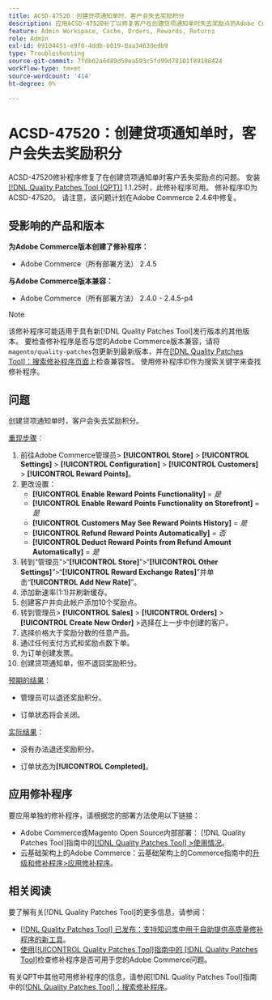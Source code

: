 ```yaml
---
title: ACSD-47520：创建贷项通知单时，客户会失去奖励积分
description: 应用ACSD-47520补丁以修复客户在创建贷项通知单时失去奖励点的Adobe Commerce问题。
feature: Admin Workspace, Cache, Orders, Rewards, Returns
role: Admin
exl-id: 09104451-e9f0-4ddb-b019-8aa34630edb9
type: Troubleshooting
source-git-commit: 7fdb02a6d89d50ea593c5fd99d78101f89198424
workflow-type: tm+mt
source-wordcount: '414'
ht-degree: 0%

---
```


# ACSD-47520：创建贷项通知单时，客户会失去奖励积分

ACSD-47520修补程序修复了在创建贷项通知单时客户丢失奖励点的问题。 安装[[!DNL Quality Patches Tool (QPT)]](https://experienceleague.adobe.com/en/docs/commerce-operations/tools/quality-patches-tool/quality-patches-tool-to-self-serve-quality-patches) 1.1.25时，此修补程序可用。 修补程序ID为ACSD-47520。 请注意，该问题计划在Adobe Commerce 2.4.6中修复。

## 受影响的产品和版本

**为Adobe Commerce版本创建了修补程序：**
* Adobe Commerce（所有部署方法） 2.4.5

**与Adobe Commerce版本兼容：**
* Adobe Commerce（所有部署方法） 2.4.0 - 2.4.5-p4

>[!NOTE]
>
>该修补程序可能适用于具有新[!DNL Quality Patches Tool]发行版本的其他版本。 要检查修补程序是否与您的Adobe Commerce版本兼容，请将`magento/quality-patches`包更新到最新版本，并在[[!DNL Quality Patches Tool]：搜索修补程序页面](https://experienceleague.adobe.com/tools/commerce-quality-patches/index.html)上检查兼容性。 使用修补程序ID作为搜索关键字来查找修补程序。

## 问题

创建贷项通知单时，客户会失去奖励积分。

<u>重现步骤</u>：

1. 前往Adobe Commerce管理员> **[!UICONTROL Store]** > **[!UICONTROL Settings]** > **[!UICONTROL Configuration]** > **[!UICONTROL Customers]** > **[!UICONTROL Reward Points]**。
1. 更改设置：
   * **[!UICONTROL Enable Reward Points Functionality]** = _是_
   * **[!UICONTROL Enable Reward Points Functionality on Storefront]** = _是_
   * **[!UICONTROL Customers May See Reward Points History]** = _是_
   * **[!UICONTROL Refund Reward Points Automatically]** = _否_
   * **[!UICONTROL Deduct Reward Points from Refund Amount Automatically]** = _是_
1. 转到“管理员”>“**[!UICONTROL Store]**”>“**[!UICONTROL Other Settings]**”>“**[!UICONTROL Reward Exchange Rates]**”并单击“**[!UICONTROL Add New Rate]**”。
1. 添加新速率(1:1)并刷新缓存。
1. 创建客户并向此帐户添加10个奖励点。
1. 转到管理员> **[!UICONTROL Sales]** > **[!UICONTROL Orders]** > **[!UICONTROL Create New Order]** >选择在上一步中创建的客户。
1. 选择价格大于奖励分数的任意产品。
1. 通过任何支付方式和奖励点数下单。
1. 为订单创建发票。
1. 创建贷项通知单，但不退回奖励积分。

<u>预期的结果</u>：

* 管理员可以退还奖励积分。

* 订单状态将会关闭。

<u>实际结果</u>：

* 没有办法退还奖励积分。

* 订单状态为&#x200B;**[!UICONTROL Completed]**。

## 应用修补程序

要应用单独的修补程序，请根据您的部署方法使用以下链接：

* Adobe Commerce或Magento Open Source内部部署： [!DNL Quality Patches Tool]指南中的[[!DNL Quality Patches Tool] >使用情况](/help/tools/quality-patches-tool/usage.md)。
* 云基础架构上的Adobe Commerce：云基础架构上的Commerce指南中的[升级和修补程序>应用修补程序](https://experienceleague.adobe.com/docs/commerce-cloud-service/user-guide/develop/upgrade/apply-patches.html)。

## 相关阅读

要了解有关[!DNL Quality Patches Tool]的更多信息，请参阅：

* [[!DNL Quality Patches Tool] 已发布：支持知识库中用于自助提供高质量修补程序的新工具](https://experienceleague.adobe.com/en/docs/commerce-operations/tools/quality-patches-tool/quality-patches-tool-to-self-serve-quality-patches)。
* [使用[!UICONTROL Quality Patches Tool]指南中的 [!DNL Quality Patches Tool]](/help/tools/quality-patches-tool/patches-available-in-qpt/check-patch-for-magento-issue-with-magento-quality-patches.md)检查修补程序是否可用于您的Adobe Commerce问题。


有关QPT中其他可用修补程序的信息，请参阅[!DNL Quality Patches Tool]指南中的[[!DNL Quality Patches Tool]：搜索修补程序](https://experienceleague.adobe.com/tools/commerce-quality-patches/index.html)。
